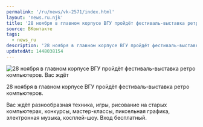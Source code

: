 ```yaml
---
permalink: '/ru/news/vk-2571/index.html'
layout: 'news.ru.njk'
title: '28 ноября в главном корпусе ВГУ пройдёт фестиваль-выставка ретро компьютеров.'
source: ВКонтакте
tags:
  - news_ru
description: '28 ноября в главном корпусе ВГУ пройдёт фестиваль-выставка ретро компьютеров.'
updatedAt: 1448038154
---
```

![28 ноября в главном корпусе ВГУ пройдёт фестиваль-выставка ретро компьютеров. Вас ждёт](https://sun9-63.userapi.com/impf/c627224/v627224484/28510/OgY9AGPpBP4.jpg?size=408x512&quality=96&proxy=1&sign=86d77be0748a1d1dee092fc284f110db&c_uniq_tag=wZEkky5FoBp-WjbI6dDD_fq0_OuQJnL9dlWPC3sDxXA&type=album)

28 ноября в главном корпусе ВГУ пройдёт фестиваль-выставка ретро компьютеров.

Вас ждёт разнообразная техника, игры, рисование на старых компьютерах, конкурсы, мастер-классы, пиксельная графика, электронная музыка, косплей-шоу. Вход бесплатный.
